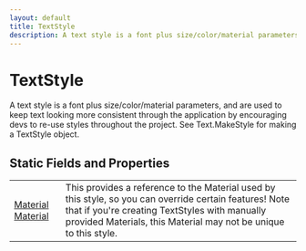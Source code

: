 ```yaml
---
layout: default
title: TextStyle
description: A text style is a font plus size/color/material parameters, and are used to keep text looking more consistent through the application by encouraging devs to re-use styles throughout the project. See Text.MakeStyle for making a TextStyle object.
---
```

# TextStyle

A text style is a font plus size/color/material parameters, and are
used to keep text looking more consistent through the application by encouraging
devs to re-use styles throughout the project. See Text.MakeStyle for making a
TextStyle object.




## Static Fields and Properties

|  |  |
|--|--|
|[Material]({{site.url}}/Pages/Reference/Material.html) [Material]({{site.url}}/Pages/Reference/TextStyle/Material.html)|This provides a reference to the Material used by this style, so you can override certain features! Note that if you're creating TextStyles with manually provided Materials, this Material may not be unique to this style.|


